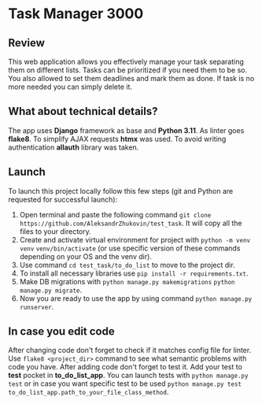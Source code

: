 # Task Manager 3000
## Review
This web application allows you effectively manage your task separating them on different lists.
Tasks can be prioritized if you need them to be so. You also allowed to set them deadlines and mark 
them as done. If task is no more needed you can simply delete it.
## What about technical details?
The app uses **Django** framework as base and **Python 3.11**. As linter goes **flake8**. To simplify
AJAX requests **htmx** was used. To avoid writing authentication **allauth** library was taken.
## Launch
To launch this project locally follow this few steps (git and Python are requested for successful
launch):
1. Open terminal and paste the following command 
    ``git clone https://github.com/AleksandrZhukovin/test_task``. It will copy all the files to your 
    directory.
2. Create and activate virtual environment for project with ``python -m venv venv`` ``venv/bin/activate`` 
   (or use specific version of these commands depending on your OS and the venv dir).
3. Use command ``cd test_task/to_do_list`` to move to the project dir.
4. To install all necessary libraries use ``pip install -r requirements.txt``.
5. Make DB migrations with ``python manage.py makemigrations`` ``python manage.py migrate``.
6. Now you are ready to use the app by using command ``python manage.py runserver``.
## In case you edit code
After changing code don't forget to check if it matches config file for linter. Use ``flake8 <project_dir>``
command to see what semantic problems with code you have.
After adding code don't forget to test it. Add your test to **test** pocket in **to_do_list_app**.
You can launch tests with ``python manage.py test`` or in case you want specific test to be used
`python manage.py test to_do_list_app.path_to_your_file_class_method`.
